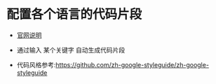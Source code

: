 # 配置各个语言的代码片段

- [官网说明](https://code.visualstudio.com/docs/editor/userdefinedsnippets)

- 通过输入 某个关键字 自动生成代码片段

- 代码风格参考:<https://github.com/zh-google-styleguide/zh-google-styleguide>
